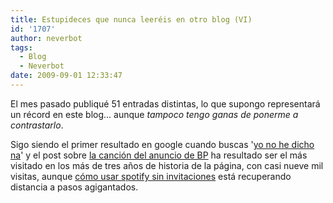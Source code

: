 ```yaml
---
title: Estupideces que nunca leeréis en otro blog (VI)
id: '1707'
author: neverbot
tags:
  - Blog
  - Neverbot
date: 2009-09-01 12:33:47
---
```


El mes pasado publiqué 51 entradas distintas, lo que supongo representará un récord en este blog... aunque _tampoco tengo ganas de ponerme a contrastarlo_.

Sigo siendo el primer resultado en google cuando buscas '[yo no he dicho na](http://www.google.es/search?q=yo+no+he+dicho+na)' y el post sobre [la canción del anuncio de BP](https://www.neverbot.com/tv/la-cancion-del-nuevo-anuncio-de-bp/) ha resultado ser el más visitado en los más de tres años de  historia de la página, con casi nueve mil visitas, aunque [cómo usar spotify sin invitaciones](./estupideces-que-nunca-leereis-en-otro-blog-vi./archivo/musica/probando-spotify-y-como-hacerlo-sin-invitaciones/) está recuperando distancia a pasos agigantados.